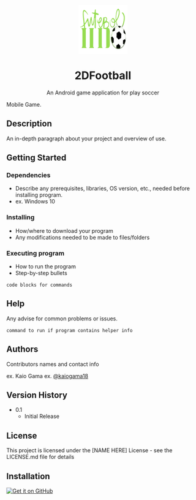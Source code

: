 <div align="center">
    <img src="/Assets/04.Resources/Icons/Logo.png" width="128" height="128" style="display: block; margin: 0 auto"/>
    <h1>2DFootball</h1>
    <p>An Android game application for play soccer</p>
</div>


Mobile Game.

## Description

An in-depth paragraph about your project and overview of use.

## Getting Started

### Dependencies

* Describe any prerequisites, libraries, OS version, etc., needed before installing program.
* ex. Windows 10

### Installing

* How/where to download your program
* Any modifications needed to be made to files/folders

### Executing program

* How to run the program
* Step-by-step bullets
```
code blocks for commands
```

## Help

Any advise for common problems or issues.
```
command to run if program contains helper info
```

## Authors

Contributors names and contact info

ex. Kaio Gama
ex. [@kaiogama18](https://github.com/kaiogama18)

## Version History

* 0.1
    * Initial Release

## License

This project is licensed under the [NAME HERE] License - see the LICENSE.md file for details

## Installation

[<img src="https://github.com/machiav3lli/oandbackupx/blob/034b226cea5c1b30eb4f6a6f313e4dadcbb0ece4/badge_github.png"
    alt="Get it on GitHub"
    height="80">](https://github.com/vfsfitvnm/ViMusic/releases/latest)


